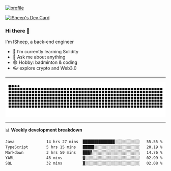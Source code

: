 [![profile](https://user-images.githubusercontent.com/54968314/208005045-e4b42f3b-833d-4242-bfcc-e764865553a2.svg)](https://www.calligrapher.ai/)

<a href="https://app.daily.dev/linziyang1106"><img src="https://api.daily.dev/devcards/v2/i4Spwx5Skx5FpTqWcwoit.png?r=kgx&type=wide" width="652" alt="ISheep's Dev Card"/></a>

### Hi there 🐏

I'm ISheep, a back-end engineer

- 🔭 I’m currently learning Solidity
- 💬 Ask me about anything
- 😄 Hobby: badminton & coding
- 👓 explore crypto and Web3.0

-------

![](https://raw.githubusercontent.com/ISheepp/ISheepp/output/github-contribution-grid-snake.svg)

-------

📊 **Weekly development breakdown**
<!--START_SECTION:waka-->

```txt
Java              14 hrs 27 mins  ██████████████░░░░░░░░░░░   55.55 %
TypeScript        5 hrs 15 mins   █████░░░░░░░░░░░░░░░░░░░░   20.19 %
Markdown          3 hrs 50 mins   ███▓░░░░░░░░░░░░░░░░░░░░░   14.76 %
YAML              46 mins         ▓░░░░░░░░░░░░░░░░░░░░░░░░   02.99 %
SQL               32 mins         ▓░░░░░░░░░░░░░░░░░░░░░░░░   02.08 %
```

<!--END_SECTION:waka-->
